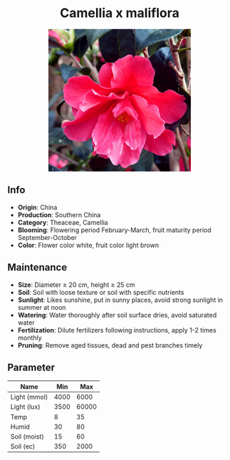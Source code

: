 <h1 align='center'>Camellia x maliflora</h1>
<p align="center">
    <img 
        align='center'
        width='320'
        src="../images/camellia x maliflora.png" 
        alt='Camellia x maliflora' />
</p>

## Info

 - **Origin**: China
 - **Production**: Southern China
 - **Category**: Theaceae, Camellia
 - **Blooming**: Flowering period February-March, fruit maturity period September-October
 - **Color**: Flower color white, fruit color light brown

## Maintenance

 - **Size**: Diameter ≥ 20 cm, height ≥ 25 cm
 - **Soil**: Soil with loose texture or soil with specific nutrients
 - **Sunlight**: Likes sunshine, put in sunny places, avoid strong sunlight in summer at noon
 - **Watering**: Water thoroughly after soil surface dries, avoid saturated water
 - **Fertilization**: Dilute fertilizers following instructions, apply 1-2 times monthly
 - **Pruning**: Remove aged tissues, dead and pest branches timely

## Parameter

| Name         | Min  | Max   |
|--------------|------|-------|
| Light (mmol) | 4000 | 6000  |
| Light (lux)  | 3500 | 60000 |
| Temp         | 8    | 35    |
| Humid        | 30   | 80    |
| Soil (moist) | 15   | 60    |
| Soil (ec)    | 350  | 2000  |
